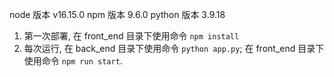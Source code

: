 node 版本 v16.15.0
npm 版本 9.6.0
python 版本 3.9.18

1. 第一次部署, 在 front_end 目录下使用命令 `npm install`
2. 每次运行, 在 back_end 目录下使用命令 `python app.py`; 在 front_end 目录下使用命令 `npm run start`.